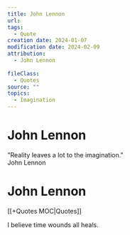 ```yaml
---
title: John Lennon
url: 
tags:
  - Quote
creation date: 2024-01-07
modification date: 2024-02-09
attribution:
  - John Lennon
 
fileClass:
  - Quotes
source: ""
topics:
  - Imagination
---
```


# John Lennon

"Reality leaves a lot to the imagination."  
John Lennon

# John Lennon

[[+Quotes MOC|Quotes]]

I believe time wounds all heals.
